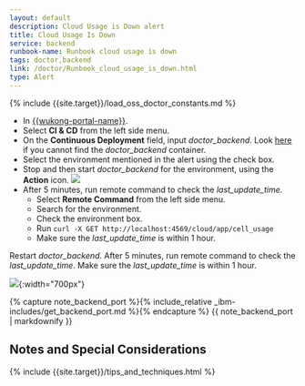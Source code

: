 ```yaml
---
layout: default
description: Cloud Usage is Down alert
title: Cloud Usage Is Down
service: backend
runbook-name: Runbook cloud usage is down
tags: doctor,backend
link: /doctor/Runbook_cloud_usage_is_down.html
type: Alert
---
```


{% include {{site.target}}/load_oss_doctor_constants.md %}

* In [{{wukong-portal-name}}]({{wukong-portal-link}}).
* Select **CI & CD** from the left side menu.
* On the **Continuous Deployment** field, input _doctor_backend_.
Look [here]({{site.baseurl}}/docs/runbooks/doctor/Doctor_backend_container.html)
if you cannot find the _doctor_backend_ container.
* Select the environment mentioned in the alert using the check box.
* Stop and then start _doctor_backend_ for the environment, using the **Action** icon.
![]({{site.baseurl}}/docs/runbooks/doctor/images/wukong/cicd/doctor_backend_restart.png)
* After 5 minutes, run remote command to check the _last_update_time_.
  - Select **Remote Command** from the left side menu.
  - Search for the environment.
  - Check the environment box.
  - Run `curl -X GET http://localhost:4569/cloud/app/cell_usage`
  - Make sure the _last_update_time_ is within 1 hour.


Restart _doctor_backend_. After 5 minutes, run remote command to check the _last_update_time_. Make sure the _last_update_time_ is within 1 hour.

![]({{site.baseurl}}/docs/runbooks/doctor/images/wukong/scheduler_task/usage_remotecommand.png){:width="700px"}

{% capture note_backend_port %}{% include_relative _ibm-includes/get_backend_port.md %}{% endcapture %}
  {{ note_backend_port  | markdownify }}

## Notes and Special Considerations

{% include {{site.target}}/tips_and_techniques.html %}

